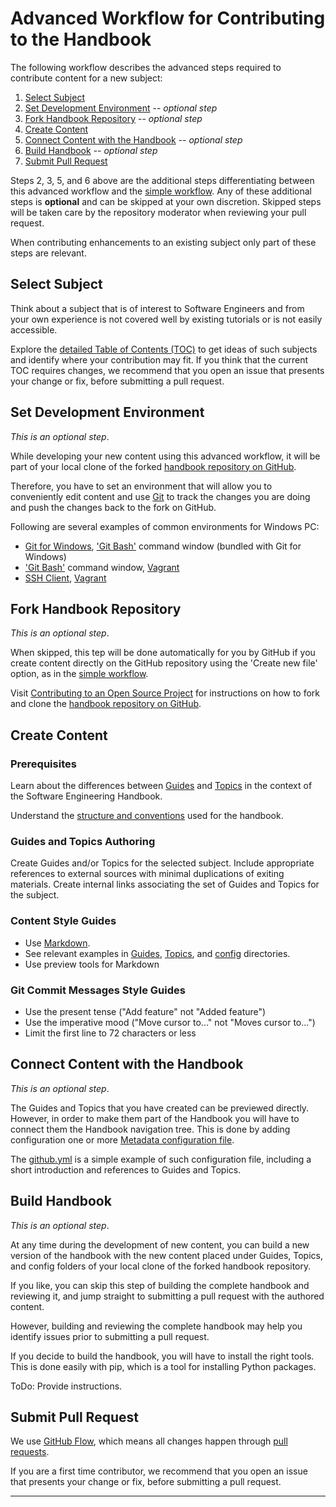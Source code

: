 # Advanced Workflow for Contributing to the Handbook

The following workflow describes the advanced steps required to contribute content for a new 
subject: 

1. [Select Subject](#select-subject)
2. [Set Development Environment](#set-development-environment) -- *optional step*
3. [Fork Handbook Repository](#fork-handbook-repository) -- *optional step*
4. [Create Content](#create-content)
5. [Connect Content with the Handbook](#connect-content-with-the-handbook) -- *optional step*
6. [Build Handbook](#build-handbook) -- *optional step*
7. [Submit Pull Request](#submit-pull-request)

Steps 2, 3, 5, and 6 above are the additional steps differentiating between this advanced workflow
and the [simple workflow](simple_flow.md). Any of these additional steps is **optional** and can be 
skipped at your own discretion. Skipped steps will be taken care by the repository moderator when 
reviewing your pull request.

When contributing enhancements to an existing subject only part of these steps are relevant.

## Select Subject

Think about a subject that is of interest to Software Engineers and from your own experience is not
covered well by existing tutorials or is not easily accessible.

Explore the [detailed Table of Contents (TOC)](toc.md) to get ideas of such subjects and identify 
where your contribution may fit. If you think that the current TOC requires changes, we recommend 
that you open an issue that presents your change or fix, before submitting a pull request.

## Set Development Environment

*This is an optional step*.

While developing your new content using this advanced workflow, it will be part of your local clone 
of the forked [handbook repository on GitHub][1].

Therefore, you have to set an environment that will allow you to conveniently edit content and 
use [Git][2] to track the changes you are doing and push the changes back to the fork on GitHub.

Following are several examples of common environments for Windows PC:

- [Git for Windows][3], ['Git Bash'][4] command window (bundled with Git for Windows)
- ['Git Bash'][4] command window, [Vagrant][5]
- [SSH Client][6], [Vagrant][5]

## Fork Handbook Repository

*This is an optional step*.
 
When skipped, this tep will be done automatically for you by GitHub if you create content directly 
on the GitHub repository using the 'Create new file' option, as in the 
[simple workflow](simple_flow.md).

Visit [Contributing to an Open Source Project][7] for instructions on how to fork and clone the 
[handbook repository on GitHub][1].

## Create Content

### Prerequisites

Learn about the differences between [Guides](Guides) and [Topics](Topics) in the context of the 
Software Engineering Handbook.

Understand the [structure and conventions](README.md) used for the handbook.

### Guides and Topics Authoring

Create Guides and/or Topics for the selected subject. Include appropriate references to external 
sources with minimal duplications of exiting materials. Create internal links associating the 
set of Guides and Topics for the subject. 

### Content Style Guides

* Use [Markdown][8].
* See relevant examples in [Guides](Guides), [Topics](Topics), and 
  [config](config) directories.
* Use preview tools for Markdown

### Git Commit Messages Style Guides

* Use the present tense ("Add feature" not "Added feature")
* Use the imperative mood ("Move cursor to..." not "Moves cursor to...")
* Limit the first line to 72 characters or less

## Connect Content with the Handbook

*This is an optional step*.

The Guides and Topics that you have created can be previewed directly. However, in order to make
them part of the Handbook you will have to connect them the Handbook navigation tree. This is done
by adding configuration one or more [Metadata configuration file](config/metadata).

The [github.yml](config/metadata/github.yml) is a simple example of such configuration file, 
including a short introduction and references to Guides and Topics.

## Build Handbook

*This is an optional step*.

At any time during the development of new content, you can build a new version of the handbook with
the new content placed under Guides, Topics, and config folders of your local clone of the forked 
handbook repository.

If you like, you can skip this step of building the complete handbook and reviewing it, and jump 
straight to submitting a pull request with the authored content. 

However, building and reviewing the complete handbook may help you identify issues prior to 
submitting a pull request.

If you decide to build the handbook, you will have to install the right tools. This is done easily
with pip, which is a tool for installing Python packages.

ToDo: Provide instructions.

## Submit Pull Request

We use [GitHub Flow][9], which means all changes happen through [pull requests][7].

If you are a first time contributor, we recommend that you open an issue that presents your 
change or fix, before submitting a pull request.

---

[1]: https://github.com/uribench/software-engineering-handbook
[2]: http://software-engineering-handbook.com/Guides/Git/Git%20Overview
[3]: http://software-engineering-handbook.com/Guides/Git/Git%20Installation
[4]: http://software-engineering-handbook.com/Topics/Git%20Bash/
[5]: http://software-engineering-handbook.com/Guides/Vagrant/Vagrant%20Overview
[6]: http://software-engineering-handbook.com/Guides/SSH/Recommended%20SSH%20Clients
[7]: http://software-engineering-handbook.com/Guides/Git/Contributing%20to%20an%20Open%20Source%20Project
[8]: https://daringfireball.net/projects/markdown
[9]: https://guides.github.com/introduction/flow/index.html

